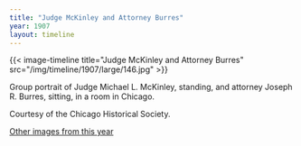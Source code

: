 ```yaml
---
title: "Judge McKinley and Attorney Burres"
year: 1907
layout: timeline
---
```


{{< image-timeline title="Judge McKinley and Attorney Burres" src="/img/timeline/1907/large/146.jpg" >}}


Group portrait of Judge Michael L. McKinley, standing, and attorney Joseph R. Burres, sitting, in a room in Chicago. 

Courtesy of the Chicago Historical Society.   

[Other images from this year](/historical/timeline/1907)